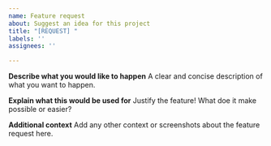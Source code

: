 ```yaml
---
name: Feature request
about: Suggest an idea for this project
title: "[REQUEST] "
labels: ''
assignees: ''

---
```


**Describe what you would like to happen**
A clear and concise description of what you want to happen.

**Explain what this would be used for**
Justify the feature! What doe it make possible or easier?

**Additional context**
Add any other context or screenshots about the feature request here.
